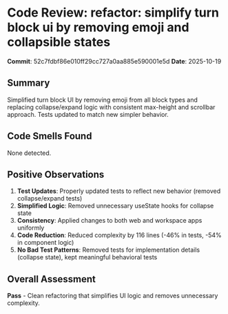 # Code Review: refactor: simplify turn block ui by removing emoji and collapsible states

**Commit**: 52c7fdbf86e010ff29cc727a0aa885e590001e5d
**Date**: 2025-10-19

## Summary
Simplified turn block UI by removing emoji from all block types and replacing collapse/expand logic with consistent max-height and scrollbar approach. Tests updated to match new simpler behavior.

## Code Smells Found

None detected.

## Positive Observations

1. **Test Updates**: Properly updated tests to reflect new behavior (removed collapse/expand tests)
2. **Simplified Logic**: Removed unnecessary useState hooks for collapse state
3. **Consistency**: Applied changes to both web and workspace apps uniformly
4. **Code Reduction**: Reduced complexity by 116 lines (-46% in tests, -54% in component logic)
5. **No Bad Test Patterns**: Removed tests for implementation details (collapse state), kept meaningful behavioral tests

## Overall Assessment
**Pass** - Clean refactoring that simplifies UI logic and removes unnecessary complexity.
